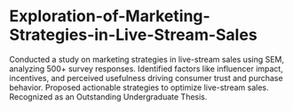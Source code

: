 # Exploration-of-Marketing-Strategies-in-Live-Stream-Sales
Conducted a study on marketing strategies in live-stream sales using SEM, analyzing 500+ survey responses. Identified factors like influencer impact, incentives, and perceived usefulness driving consumer trust and purchase behavior. Proposed actionable strategies to optimize live-stream sales. Recognized as an Outstanding Undergraduate Thesis.
